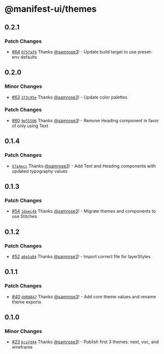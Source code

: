 # @manifest-ui/themes

## 0.2.1

### Patch Changes

- [#64](https://github.com/project44/manifest-ui/pull/64) [`075faf6`](https://github.com/project44/manifest-ui/commit/075faf627b876457a383dc010313117a872da3be) Thanks [@samrose3](https://github.com/samrose3)! - Update build target to use preset-env defaults

## 0.2.0

### Minor Changes

- [#63](https://github.com/project44/manifest-ui/pull/63) [`373c95e`](https://github.com/project44/manifest-ui/commit/373c95e50b262c50b5fa50b7f7e96f4d16c8ad96) Thanks [@samrose3](https://github.com/samrose3)! - Update color palettes

### Patch Changes

- [#60](https://github.com/project44/manifest-ui/pull/60) [`9e55506`](https://github.com/project44/manifest-ui/commit/9e5550602754ec1cadddb56fc697234bed027b26) Thanks [@samrose3](https://github.com/samrose3)! - Remove Heading component in favor of only using Text

## 0.1.4

### Patch Changes

- [`57a4ecc`](https://github.com/project44/manifest-ui/commit/57a4ecc12d6608e0986050c8152f173ff8993dfd) Thanks [@samrose3](https://github.com/samrose3)! - Add Text and Heading components with updated typography values

## 0.1.3

### Patch Changes

- [#54](https://github.com/project44/manifest-ui/pull/54) [`1daec4b`](https://github.com/project44/manifest-ui/commit/1daec4b448c2a5eca1ecd1ef0936cced706ba9a5) Thanks [@samrose3](https://github.com/samrose3)! - Migrate themes and components to use Stitches

## 0.1.2

### Patch Changes

- [#52](https://github.com/project44/manifest-ui/pull/52) [`a0a5a04`](https://github.com/project44/manifest-ui/commit/a0a5a04055fac2013700b994bb9842d7c59a0165) Thanks [@samrose3](https://github.com/samrose3)! - Import correct file for layerStyles

## 0.1.1

### Patch Changes

- [#40](https://github.com/project44/manifest-ui/pull/40) [`dd08847`](https://github.com/project44/manifest-ui/commit/dd0884705151521aa9e62093c4f78b36079dc3bc) Thanks [@samrose3](https://github.com/samrose3)! - Add core theme values and rename theme exports

## 0.1.0

### Minor Changes

- [#23](https://github.com/project44/manifest-ui/pull/23) [`bca7d44`](https://github.com/project44/manifest-ui/commit/bca7d444944c954cd922a34a16a508fcbedaae68) Thanks [@samrose3](https://github.com/samrose3)! - Publish first 3 themes: next, voc, and wireframe
